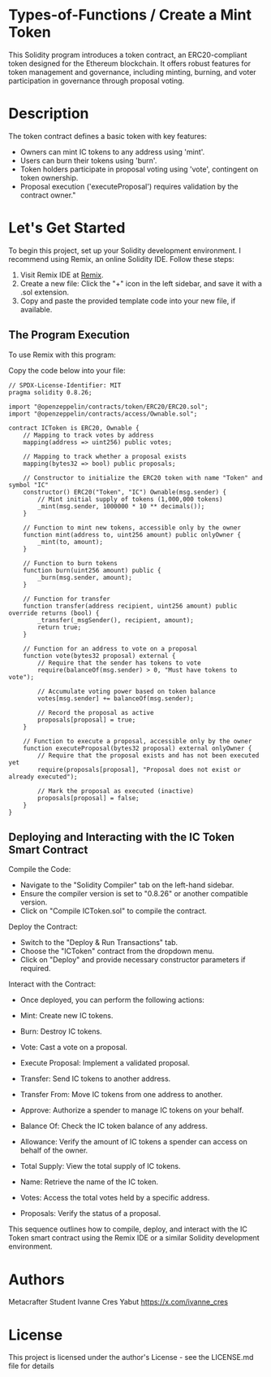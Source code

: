# Types-of-Functions / Create a Mint Token 

This Solidity program introduces a token contract, an ERC20-compliant token designed for the Ethereum blockchain. It offers robust features for token management and governance, including minting, burning, and voter participation in governance through proposal voting.

# Description 

The token contract defines a basic token with key features:

* Owners can mint IC tokens to any address using 'mint'.
* Users can burn their tokens using 'burn'.
* Token holders participate in proposal voting using 'vote', contingent on token ownership.
* Proposal execution ('executeProposal') requires validation by the contract owner."

# Let's Get Started 

To begin this project, set up your Solidity development environment. I recommend using Remix, an online Solidity IDE. Follow these steps:

1. Visit Remix IDE at [Remix](https://remix.ethereum.org).
2. Create a new file: Click the "+" icon in the left sidebar, and save it with a .sol extension. 
3. Copy and paste the provided template code into your new file, if available.

## The Program Execution 

To use Remix with this program:

Copy the code below into your file:

    // SPDX-License-Identifier: MIT
    pragma solidity 0.8.26;
    
    import "@openzeppelin/contracts/token/ERC20/ERC20.sol";
    import "@openzeppelin/contracts/access/Ownable.sol";

    contract ICToken is ERC20, Ownable {
        // Mapping to track votes by address
        mapping(address => uint256) public votes;
    
        // Mapping to track whether a proposal exists
        mapping(bytes32 => bool) public proposals;
    
        // Constructor to initialize the ERC20 token with name "Token" and symbol "IC"
        constructor() ERC20("Token", "IC") Ownable(msg.sender) {
            // Mint initial supply of tokens (1,000,000 tokens)
            _mint(msg.sender, 1000000 * 10 ** decimals());
        }
    
        // Function to mint new tokens, accessible only by the owner
        function mint(address to, uint256 amount) public onlyOwner {
            _mint(to, amount);
        }
    
        // Function to burn tokens
        function burn(uint256 amount) public {
            _burn(msg.sender, amount);
        }

        // Function for transfer 
        function transfer(address recipient, uint256 amount) public override returns (bool) {
            _transfer(_msgSender(), recipient, amount);
            return true;
        }
    
        // Function for an address to vote on a proposal
        function vote(bytes32 proposal) external {
            // Require that the sender has tokens to vote
            require(balanceOf(msg.sender) > 0, "Must have tokens to vote");
    
            // Accumulate voting power based on token balance
            votes[msg.sender] += balanceOf(msg.sender);
    
            // Record the proposal as active
            proposals[proposal] = true;
        }
    
        // Function to execute a proposal, accessible only by the owner
        function executeProposal(bytes32 proposal) external onlyOwner {
            // Require that the proposal exists and has not been executed yet
            require(proposals[proposal], "Proposal does not exist or already executed");
    
            // Mark the proposal as executed (inactive)
            proposals[proposal] = false;
        }
    }

## Deploying and Interacting with the IC Token Smart Contract

Compile the Code:
* Navigate to the "Solidity Compiler" tab on the left-hand sidebar.
* Ensure the compiler version is set to "0.8.26" or another compatible version.
* Click on "Compile ICToken.sol" to compile the contract.

Deploy the Contract:
* Switch to the "Deploy & Run Transactions" tab.
* Choose the "ICToken" contract from the dropdown menu.
* Click on "Deploy" and provide necessary constructor parameters if required.

Interact with the Contract:
   - Once deployed, you can perform the following actions:

- Mint: Create new IC tokens.
- Burn: Destroy IC tokens.
- Vote: Cast a vote on a proposal.
- Execute Proposal: Implement a validated proposal.
- Transfer: Send IC tokens to another address.
- Transfer From: Move IC tokens from one address to another.
- Approve: Authorize a spender to manage IC tokens on your behalf.
- Balance Of: Check the IC token balance of any address.
- Allowance: Verify the amount of IC tokens a spender can access on behalf of the owner.
- Total Supply: View the total supply of IC tokens.
- Name: Retrieve the name of the IC token.
- Votes: Access the total votes held by a specific address.
- Proposals: Verify the status of a proposal.

This sequence outlines how to compile, deploy, and interact with the IC Token smart contract using the Remix IDE or a similar Solidity development environment.


# Authors
Metacrafter Student Ivanne Cres Yabut
https://x.com/ivanne_cres

# License
This project is licensed under the author's License - see the LICENSE.md file for details
